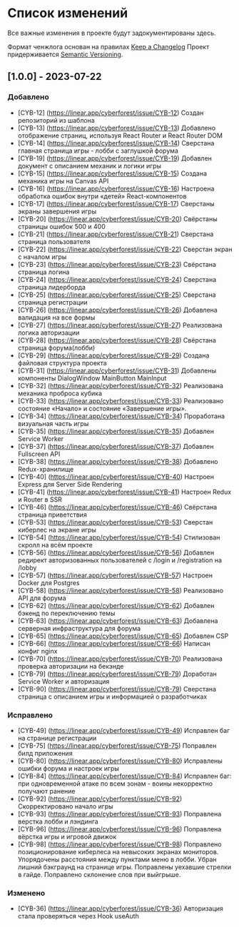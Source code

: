 # Список изменений

Все важные изменения в проекте будут задокументированы здесь.

Формат ченжлога основан на правилах [Keep a Changelog](http://keepachangelog.com/en/1.0.0/)
Проект придерживается [Semantic Versioning](https://semver.org/spec/v2.0.0.html).

## [1.0.0] - 2023-07-22

### Добавлено
- [CYB-12] (https://linear.app/cyberforest/issue/CYB-12) Создан репозиторий из шаблона
- [CYB-13] (https://linear.app/cyberforest/issue/CYB-13) Добавлено отображение страниц, используя React Router и React Router DOM
- [CYB-14] (https://linear.app/cyberforest/issue/CYB-14) Сверстана главная страница игры - лобби с заглушкой форума
- [CYB-19] (https://linear.app/cyberforest/issue/CYB-19) Добавлен документ с описанием механик и логики игры
- [CYB-15] (https://linear.app/cyberforest/issue/CYB-15) Создана механика игры на Canvas API
- [CYB-16] (https://linear.app/cyberforest/issue/CYB-16) Настроена обработка ошибок внутри «детей» React-компонентов
- [CYB-17] (https://linear.app/cyberforest/issue/CYB-17) Сверстаны экраны завершения игры
- [CYB-20] (https://linear.app/cyberforest/issue/CYB-20) Свёрстаны страницы ошибок 500 и 400
- [CYB-21] (https://linear.app/cyberforest/issue/CYB-21) Сверстана страница пользователя
- [CYB-22] (https://linear.app/cyberforest/issue/CYB-22) Сверстан экран с началом игры
- [CYB-23] (https://linear.app/cyberforest/issue/CYB-23) Свёрстана страница логина
- [CYB-24] (https://linear.app/cyberforest/issue/CYB-24) Сверстана страница лидерборда
- [CYB-25] (https://linear.app/cyberforest/issue/CYB-25) Сверстана страница регистрации
- [CYB-26] (https://linear.app/cyberforest/issue/CYB-26) Добавлена валидация на все формы
- [CYB-27] (https://linear.app/cyberforest/issue/CYB-27) Реализована логика авторизации
- [CYB-28] (https://linear.app/cyberforest/issue/CYB-28) Свёрстана страница форума(лобби)
- [CYB-29] (https://linear.app/cyberforest/issue/CYB-29) Создана файловая структура проекта
- [CYB-31] (https://linear.app/cyberforest/issue/CYB-31) Добавлены компоненты DialogWindow MainButton MainInput
- [CYB-32] (https://linear.app/cyberforest/issue/CYB-32) Реализована механика проброса кубика
- [CYB-33] (https://linear.app/cyberforest/issue/CYB-33) Реализовано состояние «Начало» и состояние «Завершение игры».
- [CYB-34] (https://linear.app/cyberforest/issue/CYB-34) Проработана визуальная часть игры
- [CYB-35] (https://linear.app/cyberforest/issue/CYB-35) Добавлен Service Worker
- [CYB-37] (https://linear.app/cyberforest/issue/CYB-37) Добавлен Fullscreen API
- [CYB-38] (https://linear.app/cyberforest/issue/CYB-38) Добавлено Redux-хранилище
- [CYB-40] (https://linear.app/cyberforest/issue/CYB-40) Настроен Express для Server Side Rendering
- [CYB-41] (https://linear.app/cyberforest/issue/CYB-41) Настроен Redux и Router в SSR
- [CYB-46] (https://linear.app/cyberforest/issue/CYB-46) Свёрстана страница приветствия
- [CYB-53] (https://linear.app/cyberforest/issue/CYB-53) Сверстан киберлес на экране игры
- [CYB-54] (https://linear.app/cyberforest/issue/CYB-54) Стилизован скролл на всём проекте
- [CYB-56] (https://linear.app/cyberforest/issue/CYB-56) Добавлен редирект авторизованных пользователей с /login и /registration на /lobby
- [CYB-57] (https://linear.app/cyberforest/issue/CYB-57) Настроен Docker для Postgres
- [CYB-58] (https://linear.app/cyberforest/issue/CYB-58) Реализовано API для форума
- [CYB-62] (https://linear.app/cyberforest/issue/CYB-62) Добавлен бэкенд по переключению темы
- [CYB-63] (https://linear.app/cyberforest/issue/CYB-63) Добавлена серверная инфраструктура для форума
- [CYB-65] (https://linear.app/cyberforest/issue/CYB-65) Добавлен CSP
- [CYB-66] (https://linear.app/cyberforest/issue/CYB-66) Написан конфиг nginx
- [CYB-70] (https://linear.app/cyberforest/issue/CYB-70) Реализована проверка авторизации на бекэнде
- [CYB-79] (https://linear.app/cyberforest/issue/CYB-79) Доработан Service Worker и авторизация
- [CYB-90] (https://linear.app/cyberforest/issue/CYB-79) Сверстана страница с описанием игры и информацией о разработчиках
 
### Исправлено
- [CYB-49] (https://linear.app/cyberforest/issue/CYB-49) Исправлен баг на странице регистрации
- [CYB-75] (https://linear.app/cyberforest/issue/CYB-75) Поправлен билд приложения
- [CYB-80] (https://linear.app/cyberforest/issue/CYB-80) Исправлены ошибки форума и настроек игры
- [CYB-84] (https://linear.app/cyberforest/issue/CYB-84) Исправлен баг: при одновременной атаке по всем зонам - воины некорректно получают ранение
- [CYB-92] (https://linear.app/cyberforest/issue/CYB-92) Скорректировано начало игры
- [CYB-93] (https://linear.app/cyberforest/issue/CYB-93) Поправлена верстка лобби и лэндинга
- [CYB-96] (https://linear.app/cyberforest/issue/CYB-96) Поправлена вёрстка игры и игровой движок
- [CYB-98] (https://linear.app/cyberforest/issue/CYB-98) Поправлено позиционирование киберлеса на невысоких экранах мониторов. Упорядочены расстояния между пунктами меню в лобби. Убран лишний бэкграунд на странице игры. Поправлены уехавшие стрелки в гайде. Поправлено склонение слов при выйгрыше.

### Изменено
- [CYB-36] (https://linear.app/cyberforest/issue/CYB-36) Авторизация стала проверяться через Hook useAuth
